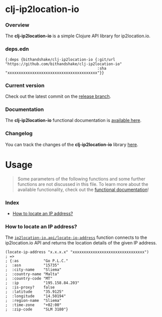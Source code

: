 
# clj-ip2location-io

### Overview

The <strong>clj-ip2location-io</strong> is a simple Clojure API library for ip2location.io.

### deps.edn

```
{:deps {bithandshake/clj-ip2location-io {:git/url "https://github.com/bithandshake/clj-ip2location-io"
                                         :sha     "xxxxxxxxxxxxxxxxxxxxxxxxxxxxxxxxxxxxxxxx"}}
```

### Current version

Check out the latest commit on the [release branch](https://github.com/bithandshake/clj-ip2location-io/tree/release).

### Documentation

The <strong>clj-ip2location-io</strong> functional documentation is [available here](https://bithandshake.github.io/clj-ip2location-io).

### Changelog

You can track the changes of the <strong>clj-ip2location-io</strong> library [here](CHANGES.md).

# Usage

> Some parameters of the following functions and some further functions are not discussed in this file.
  To learn more about the available functionality, check out the [functional documentation](documentation/COVER.md)!

### Index

- [How to locate an IP address?](#how-to-locate-an-ip-address)

### How to locate an IP address?

The [`ip2location-io.api/locate-ip-address`](documentation/clj/ip2location-io/API.md/#locate-ip-address)
function connects to the ip2location.io API and returns the location details of the given IP address.

```
(locate-ip-address "x.x.x.x" "xxxxxxxxxxxxxxxxxxxxxxxxxxxxxxxx")
; =>
; {:as           "Go P.L.C."
;  :asn          "15735"
;  :city-name    "Sliema"
;  :country-name "Malta"
;  :country-code "MT"
;  :ip           "195.158.84.203"
;  :is-proxy?    false
;  :latitude     "35.9125"
;  :longitude    "14.50194"
;  :region-name  "Sliema"
;  :time-zone    "+02:00"
;  :zip-code     "SLM 3180"}
```
